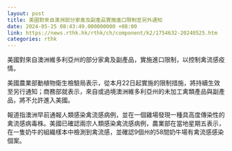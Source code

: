```yaml
---
layout: post
title: 美國對來自澳洲部分家禽及副產品實施進口限制至另外通知
date: 2024-05-25 08:43:49.000000000 +08:00
link: https://news.rthk.hk/rthk/ch/component/k2/1754632-20240525.htm
categories: rthk
---
```


美國對來自澳洲維多利亞州的部分家禽及副產品，實施進口限制，以控制禽流感疫情。

美國農業部動植物衛生檢驗局表示，從本月22日起實施的限制措施，將持續生效至另行通知；商務部就表示，來自或過境澳洲維多利亞州的未加工禽類產品與副產品，將不允許進入美國。

報道指澳洲早前通報人類感染禽流感病例，並在一個雞場發現一種具高度傳染性的禽流感病毒株。美國已確認兩宗人類感染禽流感病例，農業部在當地星期五表示，在一隻奶牛的組織樣本中檢測到禽流感，並確認9個州的58間奶牛場有禽流感感染個案。
